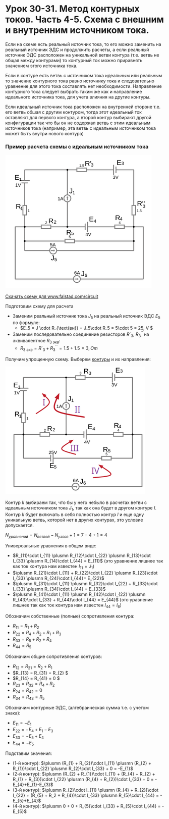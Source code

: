 # Урок 30-31. Метод контурных токов. Часть 4-5. Схема с внешним и внутренним источником тока.

Если на схеме есть реальный источник тока, то его можно заменить на реальный источник ЭДС и продолжить расчеты, а если реальный источник ЭДС расположен на уникальной ветви контура (т.е. ветвь не общая между контурами) то контурный ток можно    приравнять значением этого источника тока.

Если в контуре есть ветвь с источником тока идеальным или реальным то значение контурного тока равно источнику тока и следовательно уравнение для этого тока составлять нет необходимости. Направление контурного тока следует выбрать таким же как и направление идеального источника тока, для учета влияния на другие контуры.

Если идеальный источник тока расположен на внутренней стороне т.е. его ветвь обшая с другим контуром, тогда этот идеальный ток оставляют для первого контура, а второй контур выбирают другой конфигурации так что бы он не содержал ветвь с этим идеальным источников тока (например, эта ветвь с идеальным источником тока может быть внутри нового контура)

### Пример расчета схемы с идеальным источником тока

![Метод контурных токов. Схема с внешним источником тока.](../img/88.png "Метод контурных токов. Схема с внешним источником тока.")

<a href="/theories_of_electrical_circuits/falstad/circuitjs-31.txt" download="circuitjs-31.txt">Скачать схему для www.falstad.com/circuit</a>

Подготовим схему для расчета

- Заменим реальный источник тока $J_5$ на реальный источник ЭДС $E_5$ по формуле:
  - $E_5 = J \cdot R_{\text{вн}} = J_5\cdot R_5 = 5\cdot 5 = 25, V $
- Заменим последовательно соединение резисторов $R´_3$, $R^{´'}_3$ на эквивалентное $R_{3\ экв}$:
    - $R_{3\ экв} = R´_3 + R^{´´}_3 = 1.5+1.5=3, Om$

Получим упрощенную схему. Выберем [контуры](/glossary_of_terms/index.html#Контур) и их направления:

![Метод контурных токов. Схема с внешним источником тока.](../img/89.png "Метод контурных токов. Схема с внешним источником тока.")   

Контур $II$ выбираем так, что бы у него небыло в расчетах ветви с идеальным источником тока $J_1$, так как она будет в другом контуре $I$. Контур $II$ будет включать в себя полностью контур $I$ и еще одну уникальную ветвь, которой нет в других контурах, это условие допускается.

$N_{уравнений}=N_{ветвей} - N_{узлов} + 1 = 7 - 4 + 1 = 4$

Универсальные уравнения в общем виде:
- $R_{11}\cdot I_{11} \plusmn R_{12}\cdot I_{22} \plusmn R_{13}\cdot I_{33} \plusmn R_{14}\cdot I_{44} = E_{11}$ (это уравнение лишнее так как ток контура нам известен $I_{11}=J_1$)
- $\plusmn R_{21}\cdot I_{11} + R_{22}\cdot I_{22} \plusmn R_{23}\cdot I_{33} \plusmn R_{24}\cdot I_{44}= E_{22}$
- $\plusmn R_{31}\cdot I_{11} \plusmn R_{32}\cdot I_{22} + R_{33}\cdot I_{33} \plusmn R_{34}\cdot I_{44} = E_{33}$
- $\plusmn R_{41}\cdot I_{11} \plusmn R_{42}\cdot I_{22} \plusmn R_{43}\cdot I_{33} + R_{44}\cdot I_{44} = E_{44}$ (это уравнение лишнее так как ток контура нам известен $I_{44}=I_6$)

Обозначим собственные (полные) сопротивления контура:
- $R_{11} = R_{1} + R_{2}$
- $R_{22} = R_{4} + R_{2} + R_{1} + R_{3}$
- $R_{33} = R_{5} + R_2 + R_{4}$
- $R_{44} = R_{5}$

Обозначим общие сопротивления контуров:
- $R_{12} = R_{21} = R_{2} + R_{1}$
- $R_{13} = R_{31} = R_{2} $
- $R_{14} = R_{41} = 0 $
- $R_{23} = R_{32} = R_{4} + R_{2}$
- $R_{24} = R_{42} = 0$
- $R_{34} = R_{43} = R_{5}$

Обозначим контурные ЭДС, (алгебраическая сумма т.е. с учетом знака):
- $E_{11}=-E_{1}$
- $E_{22}=-E_{4}+E_{1}-E_{3}$
- $E_{33}=-E_{5}+E_{4}$
- $E_{44}=-E_{5}$

Подставим значения:
- (1-й контур): $\plusmn (R_{1} + R_{2})\cdot I_{11} \plusmn (R_{2} + R_{1})\cdot I_{22} \plusmn R_{2}\cdot I_{33} + 0 = -E_{1}$
- (2-й контур): $\plusmn (R_{2} + R_{1})\cdot I_{11} + (R_{4} + R_{2} + R_{1} + R_{3})\cdot I_{22} \plusmn (R_{4} + R_{2})\cdot I_{33} + 0 = -E_{4}+E_{1}-E_{3}$
- (3-й контур): $\plusmn R_{2}\cdot I_{11} \plusmn (R_{4} + R_{2})\cdot I_{22} + (R_{5} + R_2 + R_{4})\cdot I_{33} \plusmn R_{5}\cdot I_{44} = -E_{5}+E_{4}$
- (4-й контур): $\plusmn 0 + 0 + R_{5}\cdot I_{33} + R_{5}\cdot I_{44} = -E_{5}$

